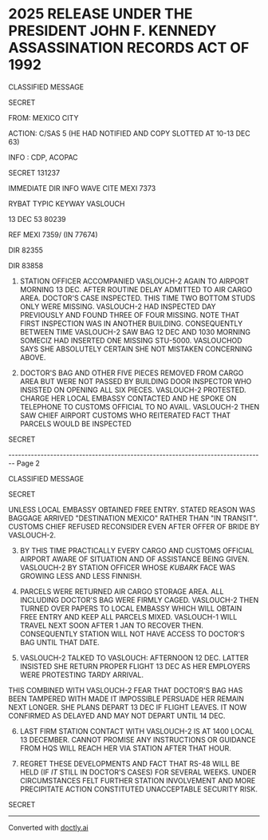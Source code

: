 # 2025 RELEASE UNDER THE PRESIDENT JOHN F. KENNEDY ASSASSINATION RECORDS ACT OF 1992

CLASSIFIED MESSAGE

SECRET

FROM: MEXICO CITY

ACTION: C/SAS 5 (HE HAD NOTIFIED AND COPY SLOTTED AT 10-13 DEC 63)

INFO : CDP, ACOPAC

SECRET 131237

IMMEDIATE DIR INFO WAVE CITE MEXI 7373

RYBAT TYPIC KEYWAY VASLOUCH

13 DEC 53 80239

REF MEXI 7359/ (IN 77674)

DIR 82355

DIR 83858

1. STATION OFFICER ACCOMPANIED VASLOUCH-2 AGAIN TO AIRPORT MORNING 13 DEC. AFTER ROUTINE DELAY ADMITTED TO AIR CARGO AREA. DOCTOR'S CASE INSPECTED. THIS TIME TWO BOTTOM STUDS ONLY WERE MISSING. VASLOUCH-2 HAD INSPECTED DAY PREVIOUSLY AND FOUND THREE OF FOUR MISSING. NOTE THAT FIRST INSPECTION WAS IN ANOTHER BUILDING. CONSEQUENTLY BETWEEN TIME VASLOUCH-2 SAW BAG 12 DEC AND 1030 MORNING SOMECIZ HAD INSERTED ONE MISSING STU-5000. VASLOUCHOD SAYS SHE ABSOLUTELY CERTAIN SHE NOT MISTAKEN CONCERNING ABOVE.

2. DOCTOR'S BAG AND OTHER FIVE PIECES REMOVED FROM CARGO AREA BUT WERE NOT PASSED BY BUILDING DOOR INSPECTOR WHO INSISTED ON OPENING ALL SIX PIECES. VASLOUCH-2 PROTESTED. CHARGE HER LOCAL EMBASSY CONTACTED AND HE SPOKE ON TELEPHONE TO CUSTOMS OFFICIAL TO NO AVAIL. VASLOUCH-2 THEN SAW CHIEF AIRPORT CUSTOMS WHO REITERATED FACT THAT PARCELS WOULD BE INSPECTED

SECRET


-------------------------------------------------------------------------------- Page 2

CLASSIFIED MESSAGE

SECRET

UNLESS LOCAL EMBASSY OBTAINED FREE ENTRY. STATED REASON WAS
BAGGAGE ARRIVED "DESTINATION MEXICO" RATHER THAN "IN TRANSIT".
CUSTOMS CHIEF REFUSED RECONSIDER EVEN AFTER OFFER OF BRIDE BY
VASLOUCH-2.

3. BY THIS TIME PRACTICALLY EVERY CARGO AND CUSTOMS OFFICIAL
   AIRPORT AWARE OF SITUATION AND OF ASSISTANCE BEING GIVEN.
   VASLOUCH-2 BY STATION OFFICER WHOSE *KUBARK* FACE WAS GROWING
   LESS AND LESS FINNISH.

4. PARCELS WERE RETURNED AIR CARGO STORAGE AREA. ALL
   INCLUDING DOCTOR'S BAG WERE FIRMLY CAGED. VASLOUCH-2 THEN
   TURNED OVER PAPERS TO LOCAL EMBASSY WHICH WILL OBTAIN FREE
   ENTRY AND KEEP ALL PARCELS MIXED. VASLOUCH-1 WILL TRAVEL NEXT SOON
   AFTER 1 JAN TO RECOVER THEN. CONSEQUENTLY STATION WILL NOT HAVE
   ACCESS TO DOCTOR'S BAG UNTIL THAT DATE.

5. VASLOUCH-2 TALKED TO VASLOUCH: AFTERNOON 12 DEC.
   LATTER INSISTED SHE RETURN PROPER FLIGHT 13 DEC AS HER
   EMPLOYERS WERE PROTESTING TARDY ARRIVAL.

THIS COMBINED WITH VASLOUCH-2 FEAR THAT DOCTOR'S BAG HAS BEEN
TAMPERED WITH MADE IT IMPOSSIBLE PERSUADE HER REMAIN NEXT LONGER.
SHE PLANS DEPART 13 DEC IF FLIGHT LEAVES. IT NOW CONFIRMED AS
DELAYED AND MAY NOT DEPART UNTIL 14 DEC.

6. LAST FIRM STATION CONTACT WITH VASLOUCH-2 IS AT 1400
   LOCAL 13 DECEMBER. CANNOT PROMISE ANY INSTRUCTIONS OR GUIDANCE
   FROM HQS WILL REACH HER VIA STATION AFTER THAT HOUR.

7. REGRET THESE DEVELOPMENTS AND FACT THAT RS-48 WILL BE
   HELD (IF *IT* STILL IN DOCTOR'S CASES) FOR SEVERAL WEEKS. UNDER
   CIRCUMSTANCES FELT FURTHER STATION INVOLVEMENT AND MORE PRECIPITATE
   ACTION CONSTITUTED UNACCEPTABLE SECURITY RISK.

SECRET


---
Converted with [doctly.ai](https://doctly.ai)